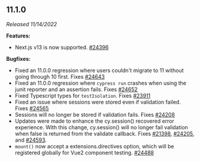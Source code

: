 ## 11.1.0

_Released 11/14/2022_

**Features:**

- Next.js v13 is now supported.
  [#24396](https://github.com/cypress-io/cypress/pull/24396)

**Bugfixes:**

- Fixed an 11.0.0 regression where users couldn't migrate to 11 without going
  through 10 first. Fixes
  [#24643](https://github.com/cypress-io/cypress/issues/24643)
- Fixed an 11.0.0 regression where `cypress run` crashes when using the junit
  reporter and an assertion fails. Fixes
  [#24652](https://github.com/cypress-io/cypress/issues/24652)
- Fixed Typescript types for `testIsolation`. Fixes
  [#23911](https://github.com/cypress-io/cypress/issues/23911)
- Fixed an issue where sessions were stored even if validation failed. Fixes
  [#24565](https://github.com/cypress-io/cypress/issues/24565)
- Sessions will no longer be stored if validation fails. Fixes
  [#24208](https://github.com/cypress-io/cypress/issues/24208)
- Updates were made to enhance the cy.session() recovered error experience. With
  this change, cy.session() will no longer fail validation when false is
  returned from the validate callback. Fixes
  [#21398](https://github.com/cypress-io/cypress/issues/21398),
  [#24205](https://github.com/cypress-io/cypress/issues/24205), and
  [#24593](https://github.com/cypress-io/cypress/issues/24593).
- `mount()` now accept a extensions.directives option, which will be registered
  globally for Vue2 component testing.
  [#24488](https://github.com/cypress-io/cypress/pull/24488)

